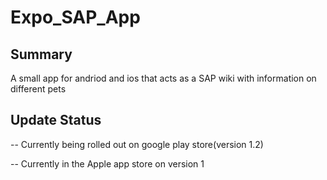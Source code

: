 # Expo_SAP_App

## Summary

A small app for andriod and ios that acts as a SAP wiki with information on different pets

## Update Status

-- Currently being rolled out on google play store(version 1.2)

-- Currently in the Apple app store on version 1
